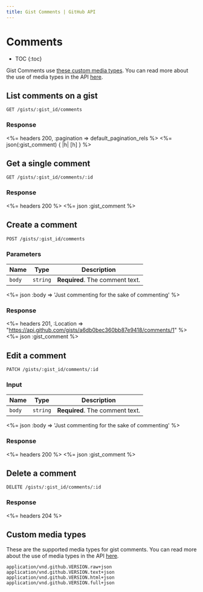 ```yaml
---
title: Gist Comments | GitHub API
---
```


# Comments

* TOC
{:toc}

Gist Comments use [these custom media types](#custom-media-types).
You can read more about the use of media types in the API
[here](/v3/media/).

## List comments on a gist

    GET /gists/:gist_id/comments

### Response

<%= headers 200, :pagination => default_pagination_rels %>
<%= json(:gist_comment) { |h| [h] } %>

## Get a single comment

    GET /gists/:gist_id/comments/:id

### Response

<%= headers 200 %>
<%= json :gist_comment %>

## Create a comment

    POST /gists/:gist_id/comments

### Parameters

Name | Type | Description
-----|------|--------------
`body`|`string` | **Required**. The comment text.


<%= json :body => 'Just commenting for the sake of commenting' %>

### Response

<%= headers 201,
      :Location => "https://api.github.com/gists/a6db0bec360bb87e9418/comments/1" %>
<%= json :gist_comment %>

## Edit a comment

    PATCH /gists/:gist_id/comments/:id

### Input

Name | Type | Description
-----|------|--------------
`body`|`string` | **Required**. The comment text.


<%= json :body => 'Just commenting for the sake of commenting' %>

### Response

<%= headers 200 %>
<%= json :gist_comment %>

## Delete a comment

    DELETE /gists/:gist_id/comments/:id

### Response

<%= headers 204 %>

## Custom media types

These are the supported media types for gist comments. You can read more about the
use of media types in the API [here](/v3/media/).

    application/vnd.github.VERSION.raw+json
    application/vnd.github.VERSION.text+json
    application/vnd.github.VERSION.html+json
    application/vnd.github.VERSION.full+json
